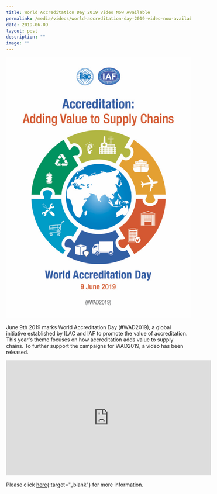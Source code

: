 ```yaml
---
title: World Accreditation Day 2019 Video Now Available
permalink: /media/videos/world-accreditation-day-2019-video-now-available/
date: 2019-06-09
layout: post
description: ""
image: ""
---
```

![World Accreditation Day 2019](/images/press-release/documents/WAD-2019-Poster.png)

June 9th 2019 marks World Accreditation Day (#WAD2019), a global initiative established by ILAC and IAF to promote the value of accreditation. This year's theme focuses on how accreditation adds value to supply chains. To further support the campaigns for WAD2019, a video has been released.

<div class="bp-youtube">
      <iframe allowfullscreen="" allow="autoplay; encrypted-media" frameborder="0" src="https://www.youtube.com/embed/VB87krtT2Pk" height="315" width="560"></iframe>
</div>

Please click [here](https://www.iaf.nu/articles/World\_Accreditation\_Day\_2019\_Video\_Now\_Available/611){:target="\_blank"} for more information.